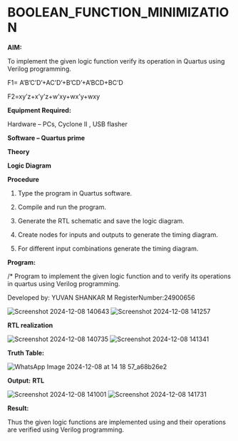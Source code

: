 # BOOLEAN_FUNCTION_MINIMIZATION

**AIM:**

To implement the given logic function verify its operation in Quartus using Verilog programming.

F1= A’B’C’D’+AC’D’+B’CD’+A’BCD+BC’D 

F2=xy’z+x’y’z+w’xy+wx’y+wxy

**Equipment Required:**

Hardware – PCs, Cyclone II , USB flasher

**Software – Quartus prime**

**Theory**

**Logic Diagram**

**Procedure**

1.	Type the program in Quartus software.

2.	Compile and run the program.

3.	Generate the RTL schematic and save the logic diagram.

4.	Create nodes for inputs and outputs to generate the timing diagram.

5.	For different input combinations generate the timing diagram.


**Program:**

/* Program to implement the given logic function and to verify its operations in quartus using Verilog programming. 

Developed by: YUVAN SHANKAR M 
RegisterNumber:24900656

![Screenshot 2024-12-08 140643](https://github.com/user-attachments/assets/cb9065b8-25b0-47fd-86f2-27e95112507a)
![Screenshot 2024-12-08 141257](https://github.com/user-attachments/assets/f747e8da-e2e4-449f-86d9-91e768ad9253)


**RTL realization**

![Screenshot 2024-12-08 140735](https://github.com/user-attachments/assets/4b2220f9-8f28-4975-92e5-ad7e4da40ce3)
![Screenshot 2024-12-08 141341](https://github.com/user-attachments/assets/670ab6ce-8f2d-4bbf-8d3c-96ee42c30743)

**Truth Table:**

![WhatsApp Image 2024-12-08 at 14 18 57_a68b26e2](https://github.com/user-attachments/assets/4ddb5c49-82b9-468a-a667-79c52b2d5855)


**Output:**
**RTL**

![Screenshot 2024-12-08 141001](https://github.com/user-attachments/assets/6c753225-118c-49a4-b2a6-28250a8e122f)
![Screenshot 2024-12-08 141731](https://github.com/user-attachments/assets/952ae451-33e7-4f5b-8cd2-3cf7e2adb706)

**Result:**

Thus the given logic functions are implemented using and their operations are verified using Verilog programming.

